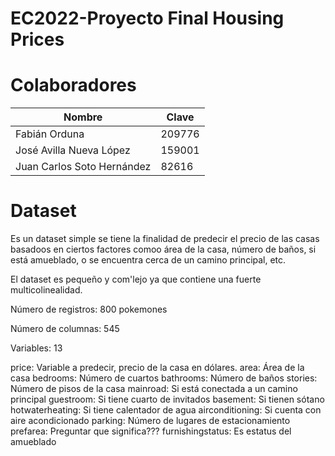 # EC2022-Proyecto Final Housing Prices 




# Colaboradores

| Nombre        | Clave              |
| ------------- | ------------------ |
| Fabián Orduna |    209776          |
| José Avilla Nueva López | 159001     |
| Juan Carlos Soto Hernández |  82616|




# Dataset
Es un dataset simple se tiene la finalidad de predecir el precio de las casas basadoos en ciertos factores comoo área de la casa, número de baños, si está amueblado, o se encuentra cerca de un camino principal, etc. 

El dataset es pequeño y com'lejo ya que contiene una fuerte multicolinealidad. 

Número de registros: 800 pokemones

Número de columnas: 545

Variables: 13

price: Variable a predecir, precio de la casa en dólares.
area: Área de la casa
bedrooms: Número de cuartos
bathrooms: Número de baños
stories: Número de pisos de la casa
mainroad: Si está conectada a un camino principal
guestroom: Si tiene cuarto de invitados
basement: Si tienen sótano
hotwaterheating: Si tiene calentador de agua
airconditioning: Si cuenta con aire acondicionado
parking: Número de lugares de estacionamiento
prefarea: Preguntar que significa??? 
furnishingstatus: Es estatus del amueblado
